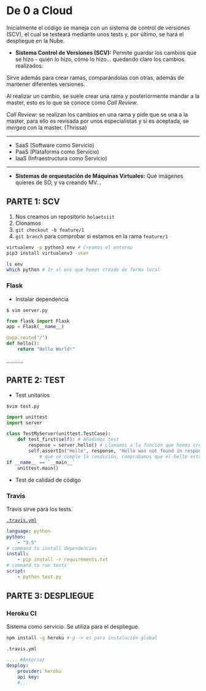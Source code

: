# De 0 a Cloud

Inicialmente el código se maneja con un sistema de control de versiones (SCV), el cual se testeará mediante unos tests y, por último, se hará el despliegue en la Nube.

- **Sistema Control de Versiones (SCV):** Permite guardar los cambios que se hizo - quién lo hizo, cómo lo hizo... quedando claro los cambios realizados.

Sirve además para crear ramas, comparándolas con otras, además de mantener diferentes versiones.

Al realizar un cambio, se suele crear una rama y posteriormente mandar a la master, esto es lo que se conoce como _Call Review_.

_Call Review:_ se realizan los cambios en una rama y pide que se una a la master, para ello es revisada por unos especialistas y si es aceptada, se _mergea_ con la master. (Thrissa)

---
- SaaS (Software como Servicio)
- PaaS (Plataforma como Servicio)
- IaaS (Infraestructura como Servicio)
---

- **Sistemas de orquestación de Máquinas Virtuales:** Qué imágenes quieres de SO, y va creando MV...

## PARTE 1: SCV
1. Nos creamos un repositorio `holaetsiit`
2. Clonamos 
3. `git checkout -b feature/1`
4. `git branch` para comprobar si estamos en la rama `feature/1`

```bash
virtualenv -p python3 env # Creamos el entorno
pip3 install virtualenv3 -user

ls env
which python # Ir al env que hemos creado de forma local
```

### Flask

- Instalar dependencia

`$ vim server.py`

```python
from flask import Flask
app = Flask(__name__)

@app.route("/")
def hello():
    return "Hello World!"
```

...........

## PARTE 2: TEST

- Test unitarios

`$vim test.py`

```python
import unittest
import server

class TestMyServer(unittest.TestCase):
	def test_first(self): # Añadimos test
		response = server.hello() # Llamamos a la función que hemos creado anteriormente
		self.assertIn("Hello", response, "Hello was not found in response") # Comprobar 
			# que se cumple la condición, comprobamos que el hello está dentro del response
if __name__ == `__main__`
	unittest.main()	
```
- Test de calidad de código

### Travis

Travis sirve para los tests.

[`.travis.yml`](https://docs.travis-ci.com/user/languages/python/)
```yml
language: python
python:
    - "3.5"
# command to install dependencies
install:
    - pip install -r requirements.txt
# command to run tests
script:
    - python test.py
```

## PARTE 3: DESPLIEGUE

### Heroku CI

Sistema como servicio. Se utiliza para el despliegue.

```bash
npm install -g heroku #-g -> es para instalación global
```

`.travis.yml`
```yml
.... #Anterior
desploy:
    provider: heroku
    api key:
    #...
```
